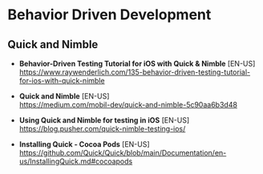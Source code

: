 # Behavior Driven Development

## Quick and Nimble
- **Behavior-Driven Testing Tutorial for iOS with Quick & Nimble** [EN-US] <br>
https://www.raywenderlich.com/135-behavior-driven-testing-tutorial-for-ios-with-quick-nimble

- **Quick and Nimble** [EN-US] <br>
https://medium.com/mobil-dev/quick-and-nimble-5c90aa6b3d48

- **Using Quick and Nimble for testing in iOS** [EN-US] <br>
https://blog.pusher.com/quick-nimble-testing-ios/

- **Installing Quick - Cocoa Pods** [EN-US] <br>
https://github.com/Quick/Quick/blob/main/Documentation/en-us/InstallingQuick.md#cocoapods
